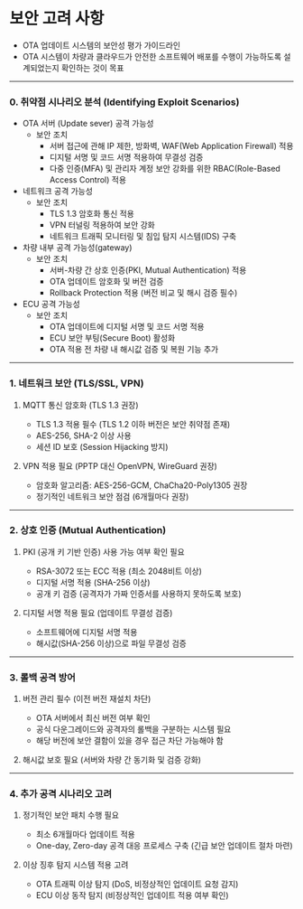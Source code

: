 # 보안 고려 사항
- OTA 업데이트 시스템의 보안성 평가 가이드라인
- OTA 시스템이 차량과 클라우드가 안전한 소프트웨어 배포를 수행이 가능하도록 설계되었는지 확인하는 것이 목표

---
### 0. 취약점 시나리오 분석 (Identifying Exploit Scenarios)
- OTA 서버 (Update sever) 공격 가능성
     - 보안 조치
          - 서버 접근에 관해 IP 제한, 방화벽, WAF(Web Application Firewall) 적용
          - 디지털 서명 및 코드 서명 적용하여 무결성 검증
          - 다중 인증(MFA) 및 관리자 계정 보안 강화를 위한 RBAC(Role-Based Access Control) 적용
- 네트워크 공격 가능성
     - 보안 조치
          - TLS 1.3 암호화 통신 적용
          - VPN 터널링 적용하여 보안 강화
          - 네트워크 트래픽 모니터링 및 침입 탐지 시스템(IDS) 구축
- 차량 내부 공격 가능성(gateway)
     - 보안 조치
          - 서버-차량 간 상호 인증(PKI, Mutual Authentication) 적용
          - OTA 업데이트 암호화 및 버전 검증
          - Rollback Protection 적용 (버전 비교 및 해시 검증 필수)
- ECU 공격 가능성
     - 보안 조치
          - OTA 업데이트에 디지털 서명 및 코드 서명 적용
          - ECU 보안 부팅(Secure Boot) 활성화
          - OTA 적용 전 차량 내 해시값 검증 및 복원 기능 추가
      
--- 
### 1. 네트워크 보안 (TLS/SSL, VPN)
1. MQTT 통신 암호화 (TLS 1.3 권장)
     - TLS 1.3 적용 필수 (TLS 1.2 이하 버전은 보안 취약점 존재)
     - AES-256, SHA-2 이상 사용
     - 세션 ID 보호 (Session Hijacking 방지)

2. VPN 적용 필요 (PPTP 대신 OpenVPN, WireGuard 권장)
     - 암호화 알고리즘: AES-256-GCM, ChaCha20-Poly1305 권장
     - 정기적인 네트워크 보안 점검 (6개월마다 권장)
  
---
### 2. 상호 인증 (Mutual Authentication)
1. PKI (공개 키 기반 인증) 사용 가능 여부 확인 필요
     - RSA-3072 또는 ECC 적용 (최소 2048비트 이상)
     - 디지털 서명 적용 (SHA-256 이상)
     - 공개 키 검증 (공격자가 가짜 인증서를 사용하지 못하도록 보호)

2. 디지털 서명 적용 필요 (업데이트 무결성 검증)
     - 소프트웨어에 디지털 서명 적용
     - 해시값(SHA-256 이상)으로 파일 무결성 검증

--- 
### 3. 롤백 공격 방어
1. 버전 관리 필수 (이전 버전 재설치 차단)
     - OTA 서버에서 최신 버전 여부 확인
     - 공식 다운그레이드와 공격자의 롤백을 구분하는 시스템 필요
     - 해당 버전에 보안 결함이 있을 경우 접근 차단 가능해야 함

2. 해시값 보호 필요 (서버와 차량 간 동기화 및 검증 강화)

---
### 4. 추가 공격 시나리오 고려
1. 정기적인 보안 패치 수행 필요
     - 최소 6개월마다 업데이트 적용
     - One-day, Zero-day 공격 대응 프로세스 구축 (긴급 보안 업데이트 절차 마련)

2. 이상 징후 탐지 시스템 적용 고려
     - OTA 트래픽 이상 탐지 (DoS, 비정상적인 업데이트 요청 감지)
     - ECU 이상 동작 탐지 (비정상적인 업데이트 적용 여부 확인)
   